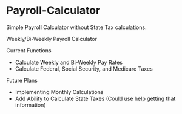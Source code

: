 # Payroll-Calculator
Simple Payroll Calculator without State Tax calculations.

Weekly/Bi-Weekly Payroll Calculator

Current Functions
<ul>
<li>Calculate Weekly and Bi-Weekly Pay Rates</li>
<li>Calculate Federal, Social Security, and Medicare Taxes</li>
</ul>

Future Plans
<ul>
<li>Implementing Monthly Calculations</li>
<li>Add Ability to Calculate State Taxes (Could use help getting that information)</li>
</ul>
